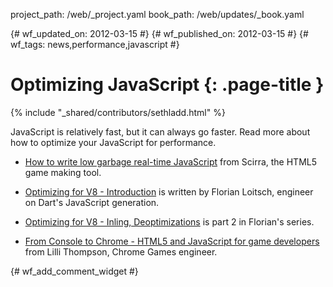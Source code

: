 project_path: /web/_project.yaml
book_path: /web/updates/_book.yaml

{# wf_updated_on: 2012-03-15 #}
{# wf_published_on: 2012-03-15 #}
{# wf_tags: news,performance,javascript #}

# Optimizing JavaScript {: .page-title }

{% include "_shared/contributors/sethladd.html" %}


JavaScript is relatively fast, but it can always go faster. Read more about how to optimize your JavaScript for performance.

* [How to write low garbage real-time JavaScript](http://www.scirra.com/blog/76/how-to-write-low-garbage-real-time-javascript) from Scirra, the HTML5 game making tool.

* [Optimizing for V8 - Introduction](http://floitsch.blogspot.com/2012/03/optimizing-for-v8-introduction.html) is written by Florian Loitsch, engineer on Dart's JavaScript generation.

* [Optimizing for V8 - Inling, Deoptimizations](http://floitsch.blogspot.com/2012/03/optimizing-for-v8-inlining.html) is part 2 in Florian's series.

* [From Console to Chrome - HTML5 and JavaScript for game developers](http://www.youtube.com/watch?v=XAqIpGU8ZZk) from Lilli Thompson, Chrome Games engineer.


{# wf_add_comment_widget #}
